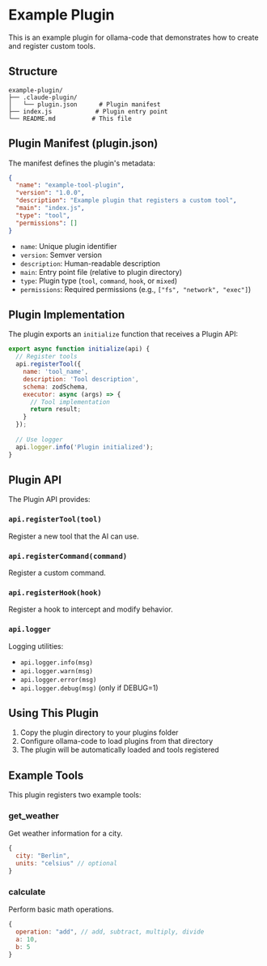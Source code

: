 # Example Plugin

This is an example plugin for ollama-code that demonstrates how to create and register custom tools.

## Structure

```
example-plugin/
├── .claude-plugin/
│   └── plugin.json      # Plugin manifest
├── index.js            # Plugin entry point
└── README.md          # This file
```

## Plugin Manifest (plugin.json)

The manifest defines the plugin's metadata:

```json
{
  "name": "example-tool-plugin",
  "version": "1.0.0",
  "description": "Example plugin that registers a custom tool",
  "main": "index.js",
  "type": "tool",
  "permissions": []
}
```

- `name`: Unique plugin identifier
- `version`: Semver version
- `description`: Human-readable description
- `main`: Entry point file (relative to plugin directory)
- `type`: Plugin type (`tool`, `command`, `hook`, or `mixed`)
- `permissions`: Required permissions (e.g., `["fs", "network", "exec"]`)

## Plugin Implementation

The plugin exports an `initialize` function that receives a Plugin API:

```javascript
export async function initialize(api) {
  // Register tools
  api.registerTool({
    name: 'tool_name',
    description: 'Tool description',
    schema: zodSchema,
    executor: async (args) => {
      // Tool implementation
      return result;
    }
  });
  
  // Use logger
  api.logger.info('Plugin initialized');
}
```

## Plugin API

The Plugin API provides:

### `api.registerTool(tool)`
Register a new tool that the AI can use.

### `api.registerCommand(command)`
Register a custom command.

### `api.registerHook(hook)`
Register a hook to intercept and modify behavior.

### `api.logger`
Logging utilities:
- `api.logger.info(msg)`
- `api.logger.warn(msg)`
- `api.logger.error(msg)`
- `api.logger.debug(msg)` (only if DEBUG=1)

## Using This Plugin

1. Copy the plugin directory to your plugins folder
2. Configure ollama-code to load plugins from that directory
3. The plugin will be automatically loaded and tools registered

## Example Tools

This plugin registers two example tools:

### get_weather
Get weather information for a city.

```javascript
{
  city: "Berlin",
  units: "celsius" // optional
}
```

### calculate
Perform basic math operations.

```javascript
{
  operation: "add", // add, subtract, multiply, divide
  a: 10,
  b: 5
}
```
